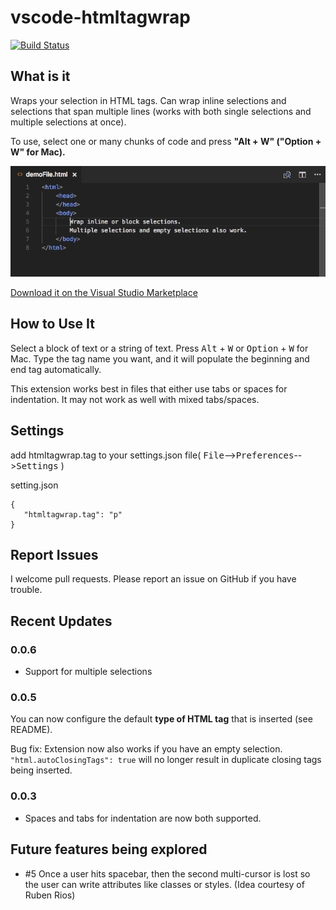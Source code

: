 # vscode-htmltagwrap
[![Build Status](https://travis-ci.org/Microsoft/vscode-htmltagwrap.svg?branch=master)](https://travis-ci.org/Microsoft/vscode-htmltagwrap)

## What is it
Wraps your selection in HTML tags.  Can wrap inline selections and selections that span multiple lines (works with both single selections and multiple selections at once).

To use, select one or many chunks of code and press **"Alt + W" ("Option + W" for Mac).**

![Wrap text in your images](images/screenshot.gif)

[Download it on the Visual Studio Marketplace](https://marketplace.visualstudio.com/items/bradgashler.htmltagwrap)

## How to Use It
Select a block of text or a string of text.  Press <kbd>Alt</kbd> + <kbd>W</kbd> or <kbd>Option</kbd> + <kbd>W</kbd> for Mac.  Type the tag name you want, and it will populate the beginning and end tag automatically.

This extension works best in files that either use tabs or spaces for indentation.  It may not work as well with mixed tabs/spaces.

## Settings

add htmltagwrap.tag to your settings.json file( <kbd>File</kbd>--><kbd>Preferences</kbd>--><kbd>Settings</kbd> )

setting.json 
 ```
 {
    "htmltagwrap.tag": "p"
 }
 ```

## Report Issues
I welcome pull requests.  Please report an issue on GitHub if you have trouble.

## Recent Updates
### 0.0.6
* Support for multiple selections

### 0.0.5
You can now configure the default **type of HTML tag** that is inserted (see README).

Bug fix:
Extension now also works if you have an empty selection.
`"html.autoClosingTags": true` will no longer result in duplicate closing tags being inserted.

### 0.0.3
* Spaces and tabs for indentation are now both supported.

## Future features being explored
- #5 Once a user hits spacebar, then the second multi-cursor is lost so the user can write attributes like classes or styles. (Idea courtesy of Ruben Rios)


